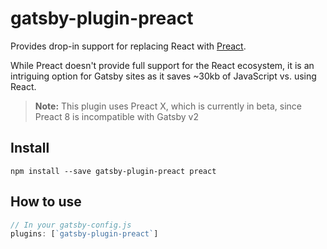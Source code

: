 # gatsby-plugin-preact

Provides drop-in support for replacing React with [Preact](https://preactjs.com/).

While Preact doesn't provide full support for the React ecosystem, it is an
intriguing option for Gatsby sites as it saves ~30kb of JavaScript vs. using
React.

> **Note:** This plugin uses Preact X, which is currently in beta, since Preact 8 is incompatible with Gatsby v2

## Install

`npm install --save gatsby-plugin-preact preact`

## How to use

```javascript
// In your gatsby-config.js
plugins: [`gatsby-plugin-preact`]
```
